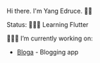 Hi there. I'm Yang Edruce. 👋🏻

Status: 👩🏻‍🎓 Learning Flutter 

👩🏻‍💻 I’m currently working on:
- [Bloga](https://github.com/yangedruce/bloga) - Blogging app
